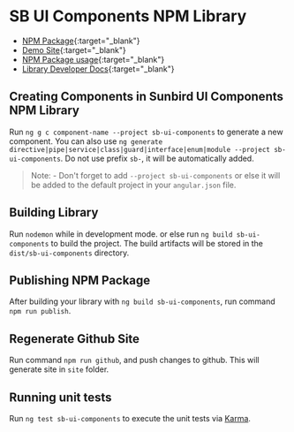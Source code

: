 # SB UI Components NPM Library

- [NPM Package](https://www.npmjs.com/package/sb-ui-components){:target="_blank"}
- [Demo Site](https://sunbird-ed.github.io/sunbird-ui-components/site/){:target="_blank"}
- [NPM Package usage](https://github.com/Sunbird-Ed/sunbird-ui-components/blob/master/usage.md){:target="_blank"}
- [Library Developer Docs](https://github.com/Sunbird-Ed/sunbird-ui-components/blob/master/developer.md){:target="_blank"}

## Creating Components in Sunbird UI Components NPM Library

Run `ng g c component-name --project sb-ui-components` to generate a new component. You can also use `ng generate directive|pipe|service|class|guard|interface|enum|module --project sb-ui-components`. Do not use prefix `sb-`, it will be automatically added.

> Note: - Don't forget to add `--project sb-ui-components` or else it will be added to the default project in your `angular.json` file.

## Building Library

Run `nodemon` while in development mode. or else run `ng build sb-ui-components` to build the project. The build artifacts will be stored in the `dist/sb-ui-components` directory.

## Publishing NPM Package

After building your library with `ng build sb-ui-components`, run command `npm run publish`.

## Regenerate Github Site

Run command `npm run github`, and push changes to github. This will generate site in `site` folder.

## Running unit tests

Run `ng test sb-ui-components` to execute the unit tests via [Karma](https://karma-runner.github.io).
